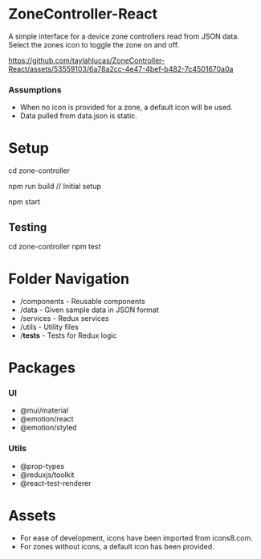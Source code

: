 # ZoneController-React
A simple interface for a device zone controllers read from JSON data.
Select the zones icon to toggle the zone on and off.

https://github.com/taylahlucas/ZoneController-React/assets/53559103/6a78a2cc-4e47-4bef-b482-7c4501670a0a

### Assumptions

- When no icon is provided for a zone, a default icon will be used.
- Data pulled from data.json is static.

# Setup

cd zone-controller

npm run build     // Initial setup

npm start

## Testing

cd zone-controller
npm test

# Folder Navigation

- /components - Reusable components
- /data - Given sample data in JSON format
- /services - Redux services
- /utils - Utility files
- /__tests__ - Tests for Redux logic

# Packages

### UI

- @mui/material
- @emotion/react
- @emotion/styled

### Utils

- @prop-types
- @reduxjs/toolkit
- @react-test-renderer

# Assets

- For ease of development, icons have been imported from icons8.com.
- For zones without icons, a default icon has been provided.
